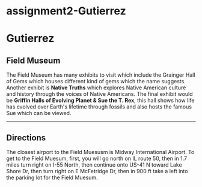 # assignment2-Gutierrez

# Gutierrez
## Field Museum

The Field Museum has many exhibits to visit which include the Grainger Hall of Gems which houses different kind of gems which the name suggests.
Another exhibit is **Native Truths** which explores Native American culture and history through the voices of Native Americans.
The final exhibit would be **Griffin Halls of Evolving Planet & Sue the T. Rex**, this hall shows how life has evolved over Earth's lifetime through fossils and also hosts the famous Sue which can be viewed.

***
## Directions
The closest airport to the Field Muesusm is Midway International Airport. To get to the Field Muesum, first, you will go north on IL route 50, then in 1.7 miles turn right on I-55 North, then continue onto US-41 N toward Lake Shore Dr, then turn right on E McFetridge Dr, then in 900 ft take a left into the parking lot for the Field Muesum. 